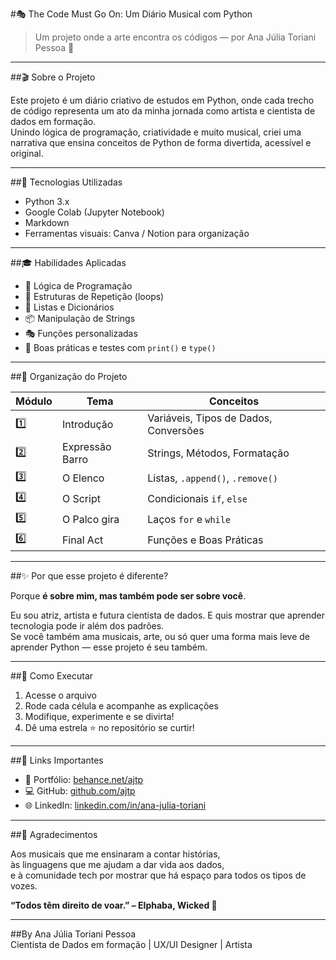 #🎭 The Code Must Go On: Um Diário Musical com Python

> Um projeto onde a arte encontra os códigos — por Ana Júlia Toriani Pessoa 🌟

---

##🎬 Sobre o Projeto

Este projeto é um diário criativo de estudos em Python, onde cada trecho de código representa um ato da minha jornada como artista e cientista de dados em formação.  
Unindo lógica de programação, criatividade e muito musical, criei uma narrativa que ensina conceitos de Python de forma divertida, acessível e original.

---

##🚀 Tecnologias Utilizadas

- Python 3.x
- Google Colab (Jupyter Notebook)
- Markdown
- Ferramentas visuais: Canva / Notion para organização

---

##🎓 Habilidades Aplicadas

- 🧠 Lógica de Programação
- 🔄 Estruturas de Repetição (loops)
- 🧺 Listas e Dicionários
- 📦 Manipulação de Strings
- 🎭 Funções personalizadas
- 🧪 Boas práticas e testes com `print()` e `type()`

---

##🧩 Organização do Projeto

| Módulo | Tema | Conceitos |
|--------|------|-----------|
| 1️⃣ | Introdução | Variáveis, Tipos de Dados, Conversões |
| 2️⃣ | Expressão Barro | Strings, Métodos, Formatação |
| 3️⃣ | O Elenco | Listas, `.append()`, `.remove()` |
| 4️⃣ | O Script | Condicionais `if`, `else` |
| 5️⃣ | O Palco gira | Laços `for` e `while` |
| 6️⃣ | Final Act | Funções e Boas Práticas |

---

##✨ Por que esse projeto é diferente?

Porque **é sobre mim, mas também pode ser sobre você**.

Eu sou atriz, artista e futura cientista de dados. E quis mostrar que aprender tecnologia pode ir além dos padrões.  
Se você também ama musicais, arte, ou só quer uma forma mais leve de aprender Python — esse projeto é seu também.

---

##🔧 Como Executar

1. Acesse o arquivo
2. Rode cada célula e acompanhe as explicações
3. Modifique, experimente e se divirta!
4. Dê uma estrela ⭐ no repositório se curtir!

---

##📎 Links Importantes

- 🎨 Portfólio: [behance.net/ajtp](https://behance.net/ajtp)
- 💻 GitHub: [github.com/ajtp](https://github.com/ajtoriani)
- 🌐 LinkedIn: [linkedin.com/in/ana-julia-toriani](#)

---

##💌 Agradecimentos

Aos musicais que me ensinaram a contar histórias,  
às linguagens que me ajudam a dar vida aos dados,  
e à comunidade tech por mostrar que há espaço para todos os tipos de vozes.

**“Todos têm direito de voar.” – Elphaba, Wicked 🧹**

---

##By Ana Júlia Toriani Pessoa  
Cientista de Dados em formação | UX/UI Designer | Artista
